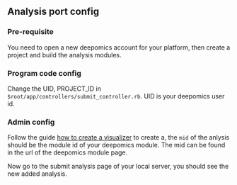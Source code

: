 ## Analysis port config

### Pre-requisite
  You need to open a new deepomics account for your platform, then create a project and build the analysis modules.

### Program code config
Change the UID, PROJECT_ID in `$root/app/controllers/submit_controller.rb`. UID is your deepomics user id.

### Admin config
Follow the guide [how to create a visualizer](visualizer.md) to create a, the `mid` of the anlysis should be the module id of your deepomics module. The mid can be found in the url of the deepomics module page.

Now go to the submit analysis page of your local server, you should see the new added analysis.